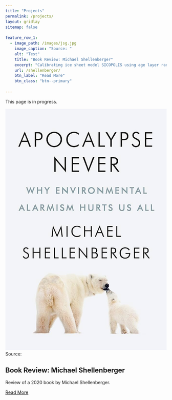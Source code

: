 ```yaml
---
title: "Projects"
permalink: /projects/
layout: gridlay
sitemap: false

feature_row_1:
  - image_path: /images/jsg.jpg
    image_caption: "Source: "
    alt: "Test"
    title: "Book Review: Michael Shellenberger"
    excerpt: "Calibrating ice sheet model SICOPOLIS using age layer radar data in order to project the future impact on sea level accurately."
    url: /shellenberger/
    btn_label: "Read More"
    btn_class: "btn--primary"

---
```

This page is in progress.

<style>
.jumbotron{
    padding:3%;
    padding-bottom:10px;
    padding-top:10px;
    margin-top:10px;
    margin-bottom:30px;
}
</style>

<div class="feature__item">
  <div class="archive__item">
      <div class="archive__item-teaser">
        <img src="/images/shellenberger.jpg"alt="Test">
      <span class="archive__item-caption">Source: </span>
      </div>
  <div class="archive__item-body">
    <h2 class="archive__item-title">Book Review: Michael Shellenberger</h2>
  <div class="archive__item-excerpt">
  <p>Review of a 2020 book by Michael Shellenberger.</p>
  </div>
  <p><a href="/shellenberger/" class="btn btn--primary">Read More</a></p>
  </div>
  </div>
</div>
